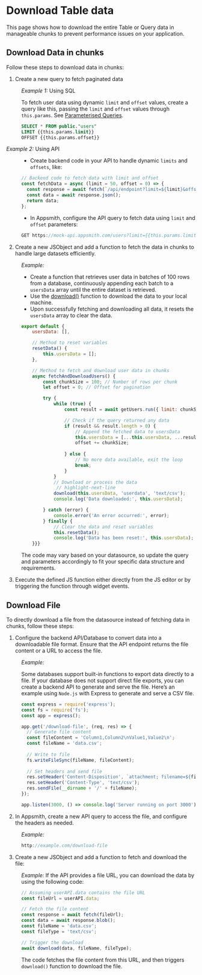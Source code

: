 # Download Table data

This page shows how to download the entire Table or Query data in manageable chunks to prevent performance issues on your application. 



## Download Data in chunks 

Follow these steps to download data in chunks:

1. Create a new query to fetch paginated data


<dd>

*Example 1:* Using SQL

<dd>

To fetch user data using dynamic `limit` and `offset` values, create a query like this, passing the `limit` and `offset` values through `this.params`. See [Parameterised Queries](/connect-data/concepts/dynamic-queries).


 ```sql
SELECT * FROM public."users" 
LIMIT {{this.params.limit}} 
OFFSET {{this.params.offset}}
```
</dd>

*Example 2:* Using API

<dd>

* Create backend code in your API to handle dynamic `limits` and `offsets`, like:

```js
// Backend code to fetch data with limit and offset
const fetchData = async (limit = 50, offset = 0) => {
  const response = await fetch(`/api/endpoint?limit=${limit}&offset=${offset}`);
  const data = await response.json();
  return data;
};
```

* In Appsmith, configure the API query to fetch data using `limit` and `offset` parameters:

```js
GET https://mock-api.appsmith.com/users?limit={{this.params.limit}}&offset={{this.params.offset}}
```

</dd>

</dd>


2. Create a new JSObject and add a function to fetch the data in chunks to handle large datasets efficiently.

<dd>



*Example:*

- Create a function that retrieves user data in batches of 100 rows from a database, continuously appending each batch to a `usersData` array until the entire dataset is retrieved.
- Use the [download()](/reference/appsmith-framework/widget-actions/download) function to download the data to your local machine.
- Upon successfully fetching and downloading all data, it resets the `usersData` array to clear the data.


```js
export default {
    usersData: [],

    // Method to reset variables
    resetData() {
        this.usersData = [];
    },

    // Method to fetch and download user data in chunks
    async fetchAndDownloadUsers() {
        const chunkSize = 100; // Number of rows per chunk
        let offset = 0; // Offset for pagination

        try {
            while (true) {
                const result = await getUsers.run({ limit: chunkSize, offset });

                // Check if the query returned any data
                if (result && result.length > 0) {
                    // Append the fetched data to usersData
                    this.usersData = [...this.usersData, ...result];
                    offset += chunkSize;
                
                } else {
                    // No more data available, exit the loop
                    break;
                }
            }
            // Download or process the data
             // highlight-next-line
            download(this.usersData, 'userdata', 'text/csv');
            console.log('Data downloaded:', this.usersData);

        } catch (error) {
            console.error('An error occurred:', error);
        } finally {
            // Clear the data and reset variables
            this.resetData();
            console.log('Data has been reset:', this.usersData);
    }}}
```

The code may vary based on your datasource, so update the query and parameters accordingly to fit your specific data structure and requirements.


</dd>

3. Execute the defined JS function either directly from the JS editor or by triggering the function through widget events.



## Download File

To directly download a file from the datasource instead of fetching data in chunks, follow these steps:


1. Configure the backend API/Database to convert data into a downloadable file format. Ensure that the API endpoint returns the file content or a URL to access the file.


<dd>


*Example:* 

Some databases support built-in functions to export data directly to a file. If your database does not support direct file exports, you can create a backend API to generate and serve the file. Here’s an example using `Node.js` with Express to generate and serve a CSV file.

```js
const express = require('express');
const fs = require('fs');
const app = express();

app.get('/download-file', (req, res) => {
  // Generate file content
  const fileContent = 'Column1,Column2\nValue1,Value2\n';
  const fileName = 'data.csv';
  
  // Write to file
  fs.writeFileSync(fileName, fileContent);
  
  // Set headers and send file
  res.setHeader('Content-Disposition', `attachment; filename=${fileName}`);
  res.setHeader('Content-Type', 'text/csv');
  res.sendFile(__dirname + '/' + fileName);
});

app.listen(3000, () => console.log('Server running on port 3000'));
```


</dd>


2. In Appsmith, create a new API query to access the file, and configure the headers as needed.

<dd>

*Example:*


```js
http://example.com/download-file
```

</dd>


3. Create a new JSObject and add a function to fetch and download the file:

<dd>

*Example:* If the API provides a file URL, you can download the data by using the following code:


```js
// Assuming userAPI.data contains the file URL
const fileUrl = userAPI.data;

// Fetch the file content
const response = await fetch(fileUrl);
const data = await response.blob();
const fileName = 'data.csv';
const fileType = 'text/csv';

// Trigger the download
await download(data, fileName, fileType);
```

The code fetches the file content from this URL, and then triggers `download()` function to download the file.

</dd>

